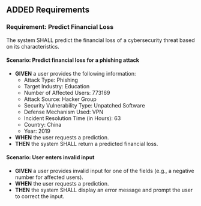 ## ADDED Requirements
### Requirement: Predict Financial Loss
The system SHALL predict the financial loss of a cybersecurity threat based on its characteristics.

#### Scenario: Predict financial loss for a phishing attack
- **GIVEN** a user provides the following information:
  - Attack Type: Phishing
  - Target Industry: Education
  - Number of Affected Users: 773169
  - Attack Source: Hacker Group
  - Security Vulnerability Type: Unpatched Software
  - Defense Mechanism Used: VPN
  - Incident Resolution Time (in Hours): 63
  - Country: China
  - Year: 2019
- **WHEN** the user requests a prediction.
- **THEN** the system SHALL return a predicted financial loss.

#### Scenario: User enters invalid input
- **GIVEN** a user provides invalid input for one of the fields (e.g., a negative number for affected users).
- **WHEN** the user requests a prediction.
- **THEN** the system SHALL display an error message and prompt the user to correct the input.
